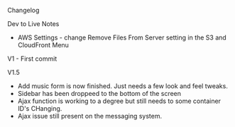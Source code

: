 Changelog 

Dev to Live Notes
- AWS Settings - change Remove Files From Server setting in the S3 and CloudFront Menu

V1 - First commit

V1.5 
- Add music form is now finished. Just needs a few look and feel tweaks. 
- Sidebar has been droppeed to the bottom of the screen
- Ajax function is working to a degree but still needs to some container ID's CHanging. 
- Ajax issue still present on the messaging system.
